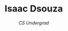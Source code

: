 <div align="center">
</div>

###

<h1 align="center">Isaac Dsouza</h1>
<h6 align="center">CS Undergrad</h6>








